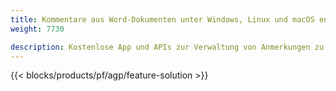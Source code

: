 ```yaml
---
title: Kommentare aus Word-Dokumenten unter Windows, Linux und macOS entfernen 
weight: 7730

description: Kostenlose App und APIs zur Verwaltung von Anmerkungen zu DOC-, DOCX-, DOCM-, DOTM-, RTF-, DOT- und ODT-Dateien
---
```


{{< blocks/products/pf/agp/feature-solution >}} 

